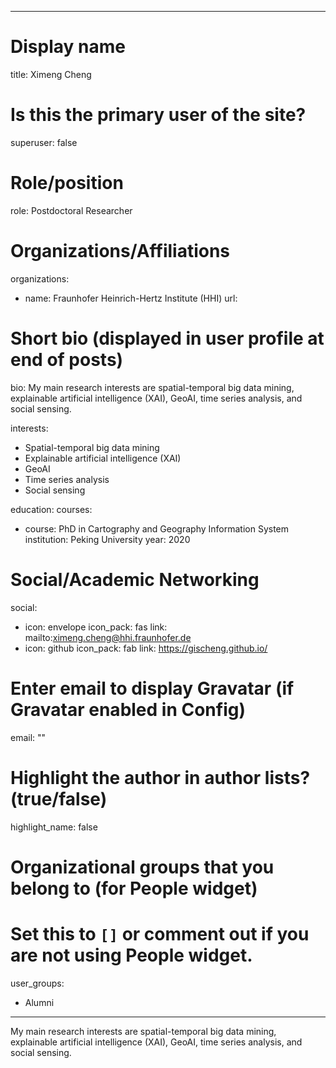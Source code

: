 
---
# Display name
title: Ximeng Cheng

# Is this the primary user of the site?
superuser: false

# Role/position
role: Postdoctoral Researcher

# Organizations/Affiliations
organizations:
- name: Fraunhofer Heinrich-Hertz Institute (HHI)
  url: 

# Short bio (displayed in user profile at end of posts)
bio: My main research interests are spatial-temporal big data mining, explainable artificial intelligence (XAI), GeoAI, time series analysis, and social sensing.

interests:
  - Spatial-temporal big data mining
  - Explainable artificial intelligence (XAI) 
  - GeoAI
  - Time series analysis
  - Social sensing


education:
  courses:
  - course: PhD in Cartography and Geography Information System
    institution: Peking University
    year: 2020


# Social/Academic Networking
social:
  - icon: envelope
    icon_pack: fas
    link: mailto:ximeng.cheng@hhi.fraunhofer.de
  - icon: github
    icon_pack: fab
    link: https://gischeng.github.io/


# Enter email to display Gravatar (if Gravatar enabled in Config)
email: ""

# Highlight the author in author lists? (true/false)
highlight_name: false

# Organizational groups that you belong to (for People widget)
#   Set this to `[]` or comment out if you are not using People widget.
user_groups:
- Alumni
---
My main research interests are spatial-temporal big data mining, explainable artificial intelligence (XAI), GeoAI, time series analysis, and social sensing.
